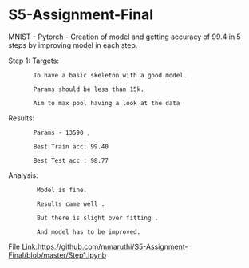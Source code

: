 # S5-Assignment-Final

MNIST - Pytorch - Creation of model and getting accuracy of 99.4 in 5 steps by improving model in each step.

Step 1:
Targets:   

           To have a basic skeleton with a good model.
           
           Params should be less than 15k. 
           
           Aim to max pool having a look at the data 
           
Results:   
           
           Params - 13590 ,  
           
           Best Train acc: 99.40 
           
           Best Test acc : 98.77
           
Analysis:   
            
            Model is fine.  
            
            Results came well . 
            
            But there is slight over fitting . 
            
            And model has to be improved.
            
File Link:https://github.com/mmaruthi/S5-Assignment-Final/blob/master/Step1.ipynb
